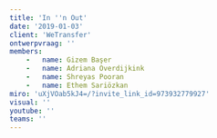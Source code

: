 ```yaml
---
title: 'In ''n Out'
date: '2019-01-03'
client: 'WeTransfer'
ontwerpvraag: ''
members:
    -   name: Gizem Başer
    -   name: Adriana Overdijkink
    -   name: Shreyas Pooran
    -   name: Ethem Sariözkan
miro: 'uXjVOab5kJ4=/?invite_link_id=973932779927'
visual: ''
youtube: ''
teams: ''
---
```

